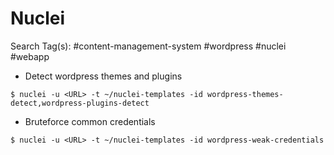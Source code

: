 # Nuclei

Search Tag(s): #content-management-system #wordpress #nuclei #webapp

- Detect wordpress themes and plugins

`$ nuclei -u <URL> -t ~/nuclei-templates -id wordpress-themes-detect,wordpress-plugins-detect`

- Bruteforce common credentials

`$ nuclei -u <URL> -t ~/nuclei-templates -id wordpress-weak-credentials`